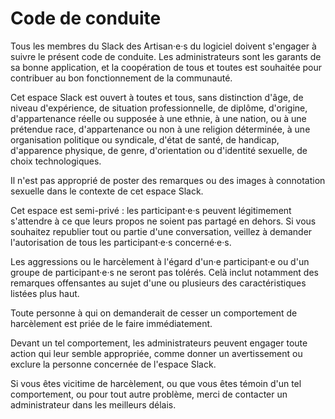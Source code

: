 # Code de conduite

Tous les membres du Slack des Artisan·e·s du logiciel doivent s'engager à suivre le présent code de conduite. Les administrateurs sont les garants de sa bonne application, et la coopération de tous et toutes est souhaitée pour contribuer au bon fonctionnement de la communauté.

Cet espace Slack est ouvert à toutes et tous, sans distinction d'âge, de niveau d'expérience, de situation professionnelle, de diplôme, d'origine, d'appartenance réelle ou supposée à une ethnie, à une nation, ou à une prétendue race, d'appartenance ou non à une religion déterminée, à une organisation politique ou syndicale, d'état de santé, de handicap, d'apparence physique, de genre, d'orientation ou d'identité sexuelle, de choix technologiques.

Il n'est pas approprié de poster des remarques ou des images à connotation sexuelle dans le contexte de cet espace Slack.

Cet espace est semi-privé : les participant·e·s peuvent légitimement s'attendre à ce que leurs propos ne soient pas partagé en dehors. Si vous souhaitez republier tout ou partie d'une conversation, veillez à demander l'autorisation de tous les participant·e·s concerné·e·s.

Les aggressions ou le harcèlement à l'égard d'un·e participant·e ou d'un groupe de participant·e·s ne seront pas tolérés. Celà inclut notamment des remarques offensantes au sujet d'une ou plusieurs des caractéristiques listées plus haut.

Toute personne à qui on demanderait de cesser un comportement de harcèlement est priée de le faire immédiatement.

Devant un tel comportement, les administrateurs peuvent engager toute action qui leur semble appropriée, comme donner un avertissement ou exclure la personne concernée de l'espace Slack.

Si vous êtes vicitime de harcèlement, ou que vous êtes témoin d'un tel comportement, ou pour tout autre problème, merci de contacter un administrateur dans les meilleurs délais.
